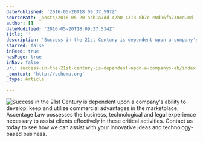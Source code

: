 ```yaml
---
datePublished: '2016-05-20T18:09:37.597Z'
sourcePath: _posts/2016-05-20-acb1a7dd-42b0-4313-8b7c-e0d96fa738ed.md
author: []
dateModified: '2016-05-20T18:09:37.534Z'
title: ''
description: "Success in the 21st Century is dependent upon a company's ability to develop, keep and utilize commercial advantages in the marketplace. Ascentage Law possesses the business, technological and legal experience necessary to assist clients effectively in these critical activities. Contact us today to see how we can assist with your innovative ideas and technology-based business."
starred: false
inFeed: true
hasPage: true
inNav: false
url: success-in-the-21st-century-is-dependent-upon-a-companys-ab/index.html
_context: 'http://schema.org'
_type: Article

---
```

![Success in the 21st Century is dependent upon a company's ability to develop, keep and utilize commercial advantages in the marketplace. Ascentage Law possesses the business, technological and legal experience necessary to assist clients effectively in these critical activities. Contact us today to see how we can assist with your innovative ideas and technology-based business.](https://s3-us-west-2.amazonaws.com/the-grid-img/p/39684dcdf51a861628fe3e638c317aae28965d52.jpg)
